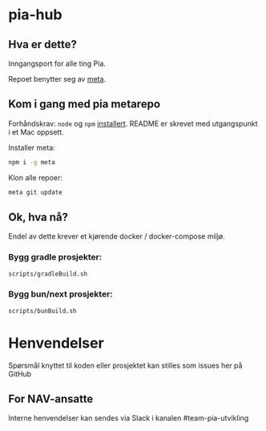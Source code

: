 pia-hub
================

## Hva er dette?

Inngangsport for alle ting Pia.

Repoet benytter seg av [meta](https://github.com/mateodelnorte/meta).

## Kom i gang med pia metarepo

Forhåndskrav: `node` og `npm` [installert](https://docs.npmjs.com/downloading-and-installing-node-js-and-npm).
README er skrevet med utgangspunkt i et Mac oppsett.

Installer meta: 
```bash
npm i -g meta
```

Klon alle repoer:
```bash
meta git update
```

## Ok, hva nå?

Endel av dette krever et kjørende docker / docker-compose miljø.

### Bygg gradle prosjekter:
```bash
scripts/gradleBuild.sh
```

### Bygg bun/next prosjekter:
```bash
scripts/bunBuild.sh
```

# Henvendelser

Spørsmål knyttet til koden eller prosjektet kan stilles som issues her på GitHub

## For NAV-ansatte

Interne henvendelser kan sendes via Slack i kanalen #team-pia-utvikling
